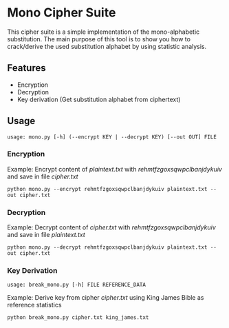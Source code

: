 # Mono Cipher Suite
This cipher suite is a simple implementation of the mono-alphabetic substitution. The main purpose of this tool is to 
show you how to crack/derive the used substitution alphabet by using statistic analysis. 

## Features
- Encryption
- Decryption
- Key derivation (Get substitution alphabet from ciphertext)

## Usage
```
usage: mono.py [-h] (--encrypt KEY | --decrypt KEY) [--out OUT] FILE
```
### Encryption
Example: Encrypt content of *plaintext.txt* with *rehmtfzgoxsqwpclbanjdykuiv* and save in file *cipher.txt*
```
python mono.py --encrypt rehmtfzgoxsqwpclbanjdykuiv plaintext.txt --out cipher.txt
```

### Decryption
Example: Decrypt content of *cipher.txt* with *rehmtfzgoxsqwpclbanjdykuiv* and save in file *plaintext.txt*
```
python mono.py --decrypt rehmtfzgoxsqwpclbanjdykuiv plaintext.txt --out cipher.txt
```

### Key Derivation
```
usage: break_mono.py [-h] FILE REFERENCE_DATA
```

Example: Derive key from cipher *cipher.txt* using King James Bible as reference statistics
```
python break_mono.py cipher.txt king_james.txt
```